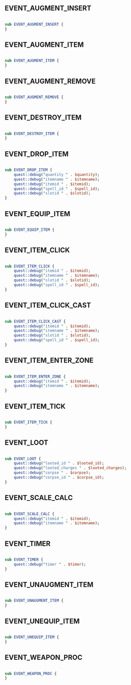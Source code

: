 ## EVENT_AUGMENT_INSERT

``` perl

sub EVENT_AUGMENT_INSERT {
}
```
## EVENT_AUGMENT_ITEM

``` perl

sub EVENT_AUGMENT_ITEM {
}
```
## EVENT_AUGMENT_REMOVE

``` perl

sub EVENT_AUGMENT_REMOVE {
}
```
## EVENT_DESTROY_ITEM

``` perl

sub EVENT_DESTROY_ITEM {
}
```
## EVENT_DROP_ITEM

``` perl

sub EVENT_DROP_ITEM {
	quest::debug("quantity " . $quantity);
	quest::debug("itemname " . $itemname);
	quest::debug("itemid " . $itemid);
	quest::debug("spell_id " . $spell_id);
	quest::debug("slotid " . $slotid);
}
```
## EVENT_EQUIP_ITEM

``` perl

sub EVENT_EQUIP_ITEM {
}
```
## EVENT_ITEM_CLICK

``` perl

sub EVENT_ITEM_CLICK {
	quest::debug("itemid " . $itemid);
	quest::debug("itemname " . $itemname);
	quest::debug("slotid " . $slotid);
	quest::debug("spell_id " . $spell_id);
}
```
## EVENT_ITEM_CLICK_CAST

``` perl

sub EVENT_ITEM_CLICK_CAST {
	quest::debug("itemid " . $itemid);
	quest::debug("itemname " . $itemname);
	quest::debug("slotid " . $slotid);
	quest::debug("spell_id " . $spell_id);
}
```
## EVENT_ITEM_ENTER_ZONE

``` perl

sub EVENT_ITEM_ENTER_ZONE {
	quest::debug("itemid " . $itemid);
	quest::debug("itemname " . $itemname);
}
```
## EVENT_ITEM_TICK

``` perl

sub EVENT_ITEM_TICK {
}
```
## EVENT_LOOT

``` perl

sub EVENT_LOOT {
	quest::debug("looted_id " . $looted_id);
	quest::debug("looted_charges " . $looted_charges);
	quest::debug("corpse " . $corpse);
	quest::debug("corpse_id " . $corpse_id);
}
```
## EVENT_SCALE_CALC

``` perl

sub EVENT_SCALE_CALC {
	quest::debug("itemid " . $itemid);
	quest::debug("itemname " . $itemname);
}
```
## EVENT_TIMER

``` perl

sub EVENT_TIMER {
	quest::debug("timer " . $timer);
}
```
## EVENT_UNAUGMENT_ITEM

``` perl

sub EVENT_UNAUGMENT_ITEM {
}
```
## EVENT_UNEQUIP_ITEM

``` perl

sub EVENT_UNEQUIP_ITEM {
}
```
## EVENT_WEAPON_PROC

``` perl

sub EVENT_WEAPON_PROC {
}
```
